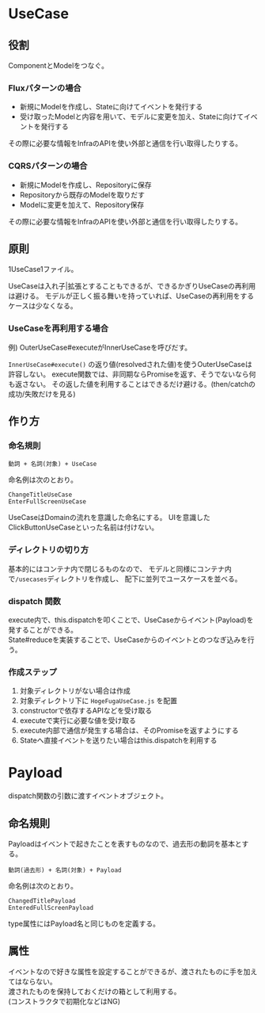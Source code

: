 # UseCase

## 役割

ComponentとModelをつなぐ。

### Fluxパターンの場合

- 新規にModelを作成し、Stateに向けてイベントを発行する
- 受け取ったModelと内容を用いて、モデルに変更を加え、Stateに向けてイベントを発行する

その際に必要な情報をInfraのAPIを使い外部と通信を行い取得したりする。

### CQRSパターンの場合

- 新規にModelを作成し、Repositoryに保存
- Repositoryから既存のModelを取りだす
- Modelに変更を加えて、Repository保存

その際に必要な情報をInfraのAPIを使い外部と通信を行い取得したりする。

## 原則

1UseCase1ファイル。

UseCaseは入れ子|拡張とすることもできるが、できるかぎりUseCaseの再利用は避ける。
モデルが正しく振る舞いを持っていれば、UseCaseの再利用をするケースは少なくなる。

### UseCaseを再利用する場合

例) OuterUseCase#executeがInnerUseCaseを呼びだす。

`InnerUseCase#execute()` の返り値(resolvedされた値)を使うOuterUseCaseは許容しない。
execute関数では、非同期ならPromiseを返す、そうでないなら何も返さない。
その返した値を利用することはできるだけ避ける。(then/catchの成功/失敗だけを見る)

## 作り方

### 命名規則

```
動詞 + 名詞(対象) + UseCase
```

命名例は次のとおり。

```
ChangeTitleUseCase
EnterFullScreenUseCase
```

UseCaseはDomainの流れを意識した命名にする。
UIを意識したClickButtonUseCaseといった名前は付けない。

### ディレクトリの切り方

基本的にはコンテナ内で閉じるものなので、
モデルと同様にコンテナ内で`/usecases`ディレクトリを作成し、
配下に並列でユースケースを並べる。

### dispatch 関数

execute内で、this.dispatchを叩くことで、UseCaseからイベント(Payload)を発することができる。  
State#reduceを実装することで、UseCaseからのイベントとのつなぎ込みを行う。  

### 作成ステップ

1. 対象ディレクトリがない場合は作成
1. 対象ディレクトリ下に `HogeFugaUseCase.js` を配置
1. constructorで依存するAPIなどを受け取る
1. executeで実行に必要な値を受け取る
1. execute内部で通信が発生する場合は、そのPromiseを返すようにする
1. Stateへ直接イベントを送りたい場合はthis.dispatchを利用する

# Payload

dispatch関数の引数に渡すイベントオブジェクト。  

## 命名規則

Payloadはイベントで起きたことを表すものなので、過去形の動詞を基本とする。

```
動詞(過去形) + 名詞(対象) + Payload
```

命名例は次のとおり。

```
ChangedTitlePayload
EnteredFullScreenPayload
```

type属性にはPayload名と同じものを定義する。

## 属性

イベントなので好きな属性を設定することができるが、渡されたものに手を加えてはならない。  
渡されたものを保持しておくだけの箱として利用する。  
(コンストラクタで初期化などはNG)
